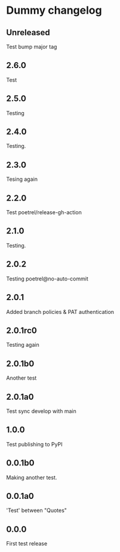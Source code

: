 # Dummy changelog

## Unreleased

Test bump major tag

## 2.6.0

Test

## 2.5.0

Testing

## 2.4.0

Testing.

## 2.3.0

Tesing again

## 2.2.0

Test poetrel/release-gh-action

## 2.1.0

Testing.

## 2.0.2

Testing poetrel@no-auto-commit

## 2.0.1

Added branch policies & PAT authentication

## 2.0.1rc0

Testing again

## 2.0.1b0

Another test

## 2.0.1a0

Test sync develop with main

## 1.0.0

Test publishing to PyPI

## 0.0.1b0

Making another test.

## 0.0.1a0

'Test' between "Quotes"

## 0.0.0

First test release

